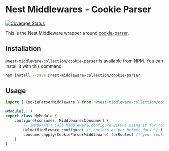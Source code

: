 # Nest Middlewares - Cookie Parser

[![Coverage Status](https://coveralls.io/repos/github/asheliahut/nest-middlewares/badge.svg?branch=master)](https://coveralls.io/github/asheliahut/nest-middlewares?branch=master)

This is the Nest Middleware wrapper around [cookie-parser](http://www.npmjs.com/package/cookie-parser).

## Installation

`@nest-middleware-collection/cookie-parser` is available from NPM. You can install it with this command:

```sh
npm install --save @nest-middleware-collection/cookie-parser
```

## Usage

```ts
import { CookieParserMiddleware } from '@nest-middleware-collection/cookie-parser';

@Module(...)
export class MyModule {
    configure(consumer: MiddlewaresConsumer) {
        // IMPORTANT! Call Middleware.configure BEFORE using it for routes
        HelmetMiddleware.configure( /* options as per helmet docs */ )
        consumer.apply(CookieParserMiddleware).forRoutes( /* your routes */ );
    }
}
```

